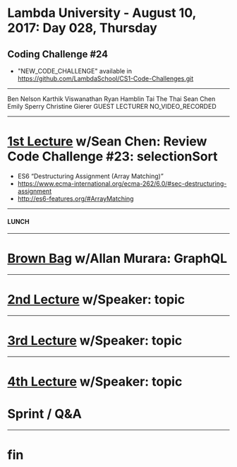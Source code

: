 # Lambda University - August 10, 2017: Day 028, Thursday
## Coding Challenge #24
- "NEW_CODE_CHALLENGE" available in https://github.com/LambdaSchool/CS1-Code-Challenges.git
***
Ben Nelson
Karthik Viswanathan
Ryan Hamblin
Tai The Thai
Sean Chen
Emily Sperry
Christine Gierer
GUEST LECTURER
NO_VIDEO_RECORDED
***
# [1st Lecture](VIDEO_RECORDED_NOT_POSTED) w/Sean Chen: Review Code Challenge #23: selectionSort
- ES6 “Destructuring Assignment (Array Matching)”
- https://www.ecma-international.org/ecma-262/6.0/#sec-destructuring-assignment
- http://es6-features.org/#ArrayMatching

***
#### LUNCH
***
# [Brown Bag](VIDEO_RECORDED_NOT_POSTED) w/Allan Murara: GraphQL
***
# [2nd Lecture](VIDEO_RECORDED_NOT_POSTED) w/Speaker: topic
***
# [3rd Lecture](VIDEO_RECORDED_NOT_POSTED) w/Speaker: topic
***
# [4th Lecture](VIDEO_RECORDED_NOT_POSTED) w/Speaker: topic
# Sprint / Q&A
***
# fin
